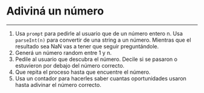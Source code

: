 
# Adiviná un número
___

1. Usa ``prompt`` para pedirle al usuario que de un número entero n. Usa ``parseInt(n)`` para convertir de una string a un número. Mientras que el resultado sea NaN vas a tener que seguir preguntándole.
2. Generá un número random entre 1 y n.
3. Pedile al usuario que descubra el número. Decile si se pasaron o estuvieron por debajo del número correcto.
5. Que repita el proceso hasta que encuentre el número.
6. Usa un contador para hacerles saber cuantas oportunidades usaron hasta adivinar el número correcto.